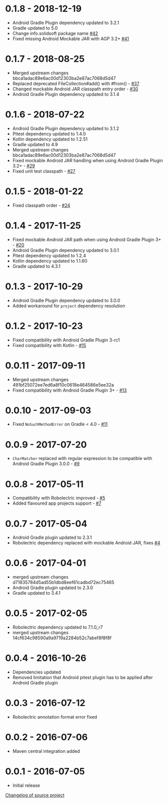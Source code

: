 # 0.1.8 - 2018-12-19
- Android Gradle Plugin dependency updated to 3.2.1
- Gradle updated to 5.0
- Change info.solidsoft  package name [#42](https://github.com/koral--/gradle-pitest-plugin/issue/42)
- Fixed missing Android Mockable JAR with AGP 3.2+ [#41](https://github.com/koral--/gradle-pitest-plugin/issue/41)

# 0.1.7 - 2018-08-25 
- Merged upstream changes bbca1adac89e6ac00d12303ba2e87ac7068d5d47
- Replaced deprecated FileCollection#add() with #from() - [#37](https://github.com/koral--/gradle-pitest-plugin/issue/37)
- Changed mockable Android JAR classpath entry order - [#30](https://github.com/koral--/gradle-pitest-plugin/issue/30)
- Android Gradle Plugin dependency updated to 3.1.4 

# 0.1.6 - 2018-07-22
- Android Gradle Plugin dependency updated to 3.1.2
- Pitest dependency updated to 1.4.0
- Kotlin dependency updated to 1.2.51
- Gradle updated to 4.9
- Merged upstream changes bbca1adac89e6ac00d12303ba2e87ac7068d5d47
- Fixed mockable Android JAR handling when using Android Gradle Plugin 3.2+ - [#29](https://github.com/koral--/gradle-pitest-plugin/issue/29)
- Fixed unit test classpath - [#27](https://github.com/koral--/gradle-pitest-plugin/issue/27)

# 0.1.5 - 2018-01-22
- Fixed classpath order - [#24](https://github.com/koral--/gradle-pitest-plugin/issue/24) 

# 0.1.4 - 2017-11-25
- Fixed mockable Android JAR path when using Android Gradle Plugin 3+ - [#20](https://github.com/koral--/gradle-pitest-plugin/pull/20)
- Android Gradle Plugin dependency updated to 3.0.1
- Pitest dependency updated to 1.2.4
- Kotlin dependency updated to 1.1.60
- Gradle updated to 4.3.1

# 0.1.3 - 2017-10-29
- Android Gradle Plugin dependency updated to 3.0.0
- Added workaround for `project` dependency resolution

# 0.1.2 - 2017-10-23
- Fixed compatibility with Android Gradle Plugin 3-rc1
- Fixed compatibility with Kotlin - [#15](https://github.com/koral--/gradle-pitest-plugin/issue/15)

# 0.0.11 - 2017-09-11
- Merged upstream changes 491bf25072ee7ed6a8f10c0618e464586e5ee32a
- Fixed compatibility with Android Gradle Plugin 3+ - [#13](https://github.com/koral--/gradle-pitest-plugin/pull/13)

# 0.0.10 - 2017-09-03
- Fixed `NoSuchMethodError` on Gradle < 4.0 - [#11](https://github.com/koral--/gradle-pitest-plugin/issues/11)

# 0.0.9 - 2017-07-20
 - `CharMatcher` replaced with regular expression to be compatible with Android Gradle Plugin 3.0.0 - [#9](https://github.com/koral--/gradle-pitest-plugin/pull/9)

# 0.0.8 - 2017-05-11
 - Compatibility with Robolectric improved - [#5](https://github.com/koral--/gradle-pitest-plugin/pull/5)
 - Added flavoured app projects support - [#7](https://github.com/koral--/gradle-pitest-plugin/pull/7)

# 0.0.7 - 2017-05-04
 - Android Gradle plugin updated to 2.3.1
 - Robolectric dependency replaced with mockable Android JAR, fixes [#4](https://github.com/koral--/gradle-pitest-plugin/issues/4)

# 0.0.6 - 2017-04-01
 - merged upstream changes d71835784d5ad55b1dbd8eef61cadbd72ec75465
 - Android Gradle plugin updated to 2.3.0
 - Gradle updated to 3.4.1

# 0.0.5 - 2017-02-05
 - Robolectric dependency updated to 7.1.0_r7
 - merged upstream changes 14cf634c98590a9a9719a2284b52c7abef8f8f8f

# 0.0.4 - 2016-10-26
 - Dependencies updated
 - Removed limitation that Android pitest plugin has to be applied after Android Gradle plugin

# 0.0.3 - 2016-07-12
 - Robolectric annotation format error fixed

# 0.0.2 - 2016-07-06
 - Maven central integration added

# 0.0.1 - 2016-07-05
 - Initial release
 
[Changelog of source project](https://github.com/szpak/gradle-pitest-plugin/blob/master/CHANGELOG.md)
